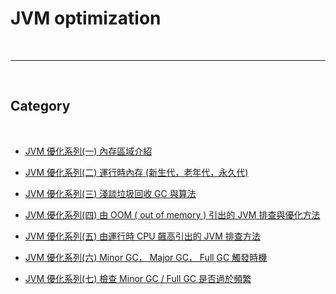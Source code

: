 # JVM optimization

<br>

---

<br>

## Category

<br>

* [JVM 優化系列(一) 內存區域介紹](memory/README.md)

* [JVM 優化系列(二) 運行時內存 (新生代，老年代，永久代)](runtime/REAMDE.md)

* [JVM 優化系列(三) 淺談垃圾回收 GC 與算法](GC/README.md)

* [JVM 優化系列(四) 由 OOM ( out of memory )  引出的 JVM 排查與優化方法](OOM/REAMDE.md)

* [JVM 優化系列(五) 由運行時 CPU 飆高引出的 JVM 排查方法](https://github.com/Johnny1110/Problem_Solving_Collection/tree/master/java/maintain/debug_online)

* [JVM 優化系列(六) Minor GC， Major GC， Full GC 觸發時機](mmfGC/REAMDE.md)

* [JVM 優化系列(七) 檢查 Minor GC / Full GC 是否過於頻繁](mgc/REAMDE.md)